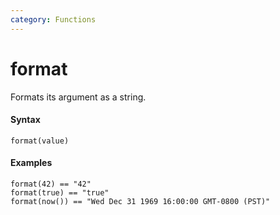```yaml
---
category: Functions
---
```


# format
Formats its argument as a string.

#### Syntax
```
format(value)
```

#### Examples
```
format(42) == "42"
format(true) == "true"
format(now()) == "Wed Dec 31 1969 16:00:00 GMT-0800 (PST)"
```
